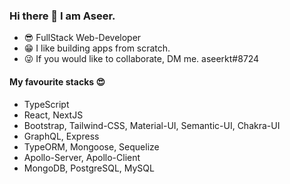 ### Hi there 👋 I am Aseer.

- :sunglasses: FullStack Web-Developer
- :grin: I like building apps from scratch.
- :stuck_out_tongue_winking_eye: If you would like to collaborate, DM me. aseerkt#8724

#### My favourite stacks :heart_eyes:

- TypeScript
- React, NextJS
- Bootstrap, Tailwind-CSS, Material-UI, Semantic-UI, Chakra-UI
- GraphQL, Express
- TypeORM, Mongoose, Sequelize
- Apollo-Server, Apollo-Client
- MongoDB, PostgreSQL, MySQL

